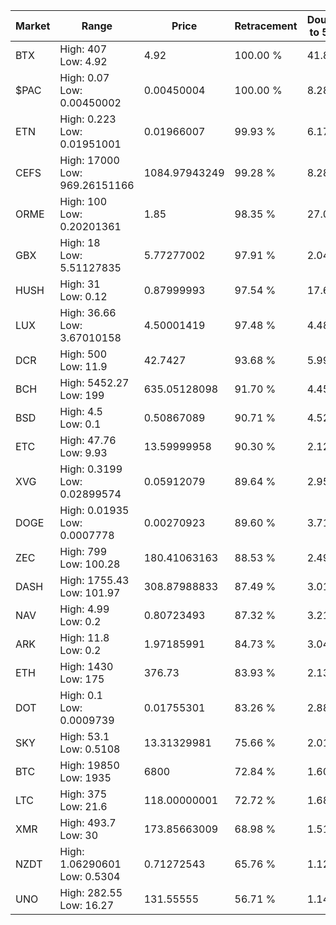| Market | Range | Price| Retracement | Doubles to 50% |
| --- | --- | --- | --- | --- |
| BTX | High: 407<br />Low: 4.92 | 4.92 | 100.00 % | 41.86 |
| $PAC | High: 0.07<br />Low: 0.00450002 | 0.00450004 | 100.00 % | 8.28 |
| ETN | High: 0.223<br />Low: 0.01951001 | 0.01966007 | 99.93 % | 6.17 |
| CEFS | High: 17000<br />Low: 969.26151166 | 1084.97943249 | 99.28 % | 8.28 |
| ORME | High: 100<br />Low: 0.20201361 | 1.85 | 98.35 % | 27.08 |
| GBX | High: 18<br />Low: 5.51127835 | 5.77277002 | 97.91 % | 2.04 |
| HUSH | High: 31<br />Low: 0.12 | 0.87999993 | 97.54 % | 17.68 |
| LUX | High: 36.66<br />Low: 3.67010158 | 4.50001419 | 97.48 % | 4.48 |
| DCR | High: 500<br />Low: 11.9 | 42.7427 | 93.68 % | 5.99 |
| BCH | High: 5452.27<br />Low: 199 | 635.05128098 | 91.70 % | 4.45 |
| BSD | High: 4.5<br />Low: 0.1 | 0.50867089 | 90.71 % | 4.52 |
| ETC | High: 47.76<br />Low: 9.93 | 13.59999958 | 90.30 % | 2.12 |
| XVG | High: 0.3199<br />Low: 0.02899574 | 0.05912079 | 89.64 % | 2.95 |
| DOGE | High: 0.01935<br />Low: 0.0007778 | 0.00270923 | 89.60 % | 3.71 |
| ZEC | High: 799<br />Low: 100.28 | 180.41063163 | 88.53 % | 2.49 |
| DASH | High: 1755.43<br />Low: 101.97 | 308.87988833 | 87.49 % | 3.01 |
| NAV | High: 4.99<br />Low: 0.2 | 0.80723493 | 87.32 % | 3.21 |
| ARK | High: 11.8<br />Low: 0.2 | 1.97185991 | 84.73 % | 3.04 |
| ETH | High: 1430<br />Low: 175 | 376.73 | 83.93 % | 2.13 |
| DOT | High: 0.1<br />Low: 0.0009739 | 0.01755301 | 83.26 % | 2.88 |
| SKY | High: 53.1<br />Low: 0.5108 | 13.31329981 | 75.66 % | 2.01 |
| BTC | High: 19850<br />Low: 1935 | 6800 | 72.84 % | 1.60 |
| LTC | High: 375<br />Low: 21.6 | 118.00000001 | 72.72 % | 1.68 |
| XMR | High: 493.7<br />Low: 30 | 173.85663009 | 68.98 % | 1.51 |
| NZDT | High: 1.06290601<br />Low: 0.5304 | 0.71272543 | 65.76 % | 1.12 |
| UNO | High: 282.55<br />Low: 16.27 | 131.55555 | 56.71 % | 1.14 |
